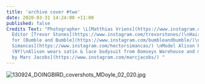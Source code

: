 ```yaml
---
title: 'archive cover #two'
date: 2020-03-31 14:24:00 +11:00
published: false
Credits Text: "Photographer \L[Matthias Vriens](https://www.instagram.com/matthiasvriensmcgrath/)\nFashion
  Editor [Trevor Stones](https://www.instagram.com/trevorstones/)\nHair [Rolando Beauchamp](https://www.instagram.com/robeauhair/)
  for [Bumble and Bumble](https://www.instagram.com/bumbleandbumble/)\nMake up [Hector
  Simancas](https://www.instagram.com/hectorsimancas/) \nModel Alison Renner at [Next](https://www.instagram.com/nextmodels/)
  (NY)\nAlison wears satin & lace bodysuit from Domseys Warehouse and miniskirt [Marc
  by Marc Jacobs](https://www.instagram.com/marcjacobs/) "
---
```


![130924_DOINGBIRD_covershots_MDoyle_02_020.jpg](/uploads/130924_DOINGBIRD_covershots_MDoyle_02_020.jpg)